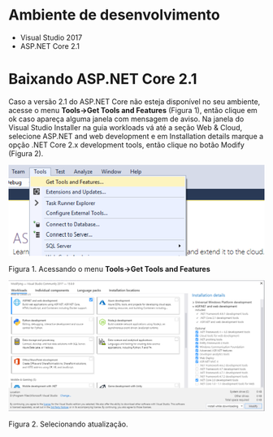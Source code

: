 # Ambiente de desenvolvimento

 - Visual Studio 2017
 - ASP.NET Core 2.1
 

 # Baixando ASP.NET Core 2.1
 
 Caso a versão 2.1 do ASP.NET Core não esteja disponível no seu ambiente, acesse o menu **Tools->Get Tools and Features** (Figura 1), então clique em ok caso apareça alguma janela com mensagem de aviso. Na janela do Visual Studio Installer na guia workloads vá até a seção Web & Cloud, selecione ASP.NET and web development e em Installation details marque a opção .NET Core 2.x development tools, então clique no botão Modify (Figura 2).

![First_img](/aspnetcoremvc/assets/img/ambiente04.png)

Figura 1. Acessando o menu **Tools->Get Tools and Features**

![Second_img](/aspnetcoremvc/assets/img/ambiente05.png)

Figura 2. Selecionando atualização.
